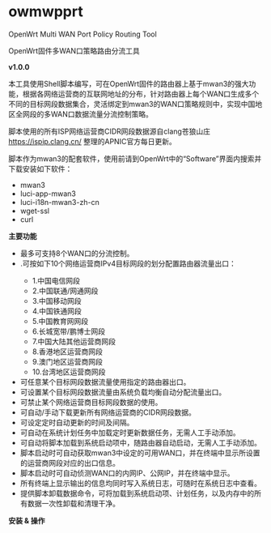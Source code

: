 # owmwpprt
OpenWrt Multi WAN Port Policy Routing Tool

OpenWrt固件多WAN口策略路由分流工具

**v1.0.0**

本工具使用Shell脚本编写，可在OpenWrt固件的路由器上基于mwan3的强大功能，根据各网络运营商的互联网地址的分布，针对路由器上每个WAN口生成多个不同的目标网段数据集合，灵活绑定到mwan3的WAN口策略规则中，实现中国地区全网段的多WAN口数据流量分流控制策略。

脚本使用的所有ISP网络运营商CIDR网段数据源自clang苍狼山庄 https://ispip.clang.cn/ 整理的APNIC官方每日更新。

脚本作为mwan3的配套软件，使用前请到OpenWrt中的“Software”界面内搜索并下载安装如下软件：
    <ul><li>mwan3</li>
    <li>luci-app-mwan3</li>
    <li>luci-i18n-mwan3-zh-cn</li>
    <li>wget-ssl</li>
    <li>curl</li></ul>



**主要功能**

<ul><li>最多可支持8个WAN口的分流控制。</li>
<li>.可按如下10个网络运营商IPv4目标网段的划分配置路由器流量出口：</li>
    <ul><li>1.中国电信网段</li>
    <li>2.中国联通/网通网段</li>
    <li>3.中国移动网段</li>
    <li>4.中国铁通网段</li>
    <li>5.中国教育网网段</li>
    <li>6.长城宽带/鹏博士网段</li>
    <li>7.中国大陆其他运营商网段</li>
    <li>8.香港地区运营商网段</li>
    <li>9.澳门地区运营商网段</li>
    <li>10.台湾地区运营商网段</li></ul>
<li>可任意某个目标网段数据流量使用指定的路由器出口。</li>
<li>可设置某个目标网段数据流量由系统负载均衡自动分配流量出口。</li>
<li>可禁止某个网络运营商目标网段数据的使用。</li>
<li>可自动/手动下载更新所有网络运营商的CIDR网段数据。</li>
<li>可设定定时自动更新的时间及间隔。</li>
<li>可自动在系统计划任务中加载定时更新数据任务，无需人工手动添加。</li>
<li>可自动将脚本加载到系统启动项中，随路由器自动启动，无需人工手动添加。</li>
<li>脚本启动时可自动获取mwan3中设定的可用WAN口，并在终端中显示所设置的运营商网段对应的出口信息。</li>
<li>脚本启动时可自动侦测WAN口的内网IP、公网IP，并在终端中显示。</li>
<li>所有终端上显示输出的信息均同时写入系统日志，可随时在系统日志中查看。</li>
<li>提供脚本卸载数据命令，可将加载到系统启动项、计划任务，以及内存中的所有数据一次性卸载和清理干净。</li></ul>


**安装 & 操作**


